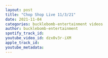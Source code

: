 ```yaml
---
layout: post
title: "Chop Shop Live 11/3/21"
date: 2021-11-04
categories: bucklebomb-entertainment videos
author: bucklebomb-entertainment
spotify_track_id: 
youtube_video_id: dzx0v3r-iXM
apple_track_id: 
youtube_metadata: 
---
```

